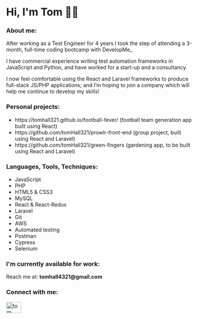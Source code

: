 <h1>Hi, I'm Tom 👋🏻</h1>

<h3>About me:</h3>
<p>After working as a Test Engineer for 4 years I took the step of attending a 3-month, full-time coding bootcamp with DevelopMe_</p>
<p>I have commercial experience writing test automation frameworks in JavaScript and Python, and have worked for a start-up and a consultancy.</p>
<p>I now feel comfortable using the React and Laravel frameworks to produce full-stack JS/PHP applications; and I’m hoping to join a company which will help me continue to develop my skills!</p>

<h3> Personal projects: </h3>
<ul>
  <li>https://tomhall321.github.io/football-fever/ (football team generation app built using React) </li>
  <li>https://github.com/tomHall321/prowlr-front-end (group project, built using React and Laravel)</li>
  <li>https://github.com/tomHall321/green-fingers (gardening app, to be built using React and Laravel)</li>
</ul>  
  
<h3 align="left">Languages, Tools, Techniques:</h3>
<ul>
  <li>JavaScript</li>
  <li>PHP</li>
  <li>HTML5 & CSS3</li>
  <li>MySQL</li>
  <li>React & React-Redux</li>
  <li>Laravel</li>
  <li>Git</li>
  <li>AWS</li>
  <li>Automated testing</li>
  <li>Postman</li>
  <li>Cypress</li>
  <li>Selenium</li>
</ul>

<h3 align="left">I'm currently available for work:</h3>
<p>Reach me at: <strong>tomhall4321@gmail.com</strong></p>

<h3 align="left">Connect with me:</h3>
<p align="left">
<a href="https://www.linkedin.com/in/tom-hall-a16b4b1b9/" target="blank"><img align="center" src="https://cdn.jsdelivr.net/npm/simple-icons@3.0.1/icons/linkedin.svg" alt="tom" height="30" width="40" /></a>
</p>



